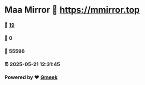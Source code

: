 # Maa Mirror :link: https://mmirror.top 
### :page_facing_up: [19](https://mmirror.top/tag.html) 
### :speech_balloon: 0 
### :hibiscus: 55596 
### :alarm_clock: 2025-05-21 12:31:45 
### Powered by :heart: [Gmeek](https://github.com/Meekdai/Gmeek)
